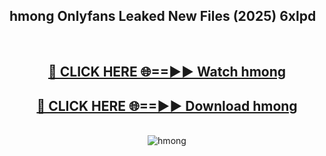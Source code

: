 <h2>hmong Onlyfans Leaked New Files (2025) 6xlpd</h2>
<br>
<div align="center">
<h2><a href="https://mediafiles.top/hmong&ref=git" rel="nofollow">🔴 CLICK HERE 🌐==►► Watch hmong</a></h2>
<h2><a href="https://mediafiles.top/hmong&ref=git" rel="nofollow">🔴 CLICK HERE 🌐==►► Download hmong</a></h2>
<br>
<a href="https://mediafiles.top/hmong&ref=git" rel="nofollow" data-target="animated-image.originalLink"><img src="https://i.ibb.co.com/xMMVF88/686577567.gif" alt="hmong" style="max-width: 100%; display: inline-block;" data-target="animated-image.originalImage"></a>
</div>
<br>
<br>